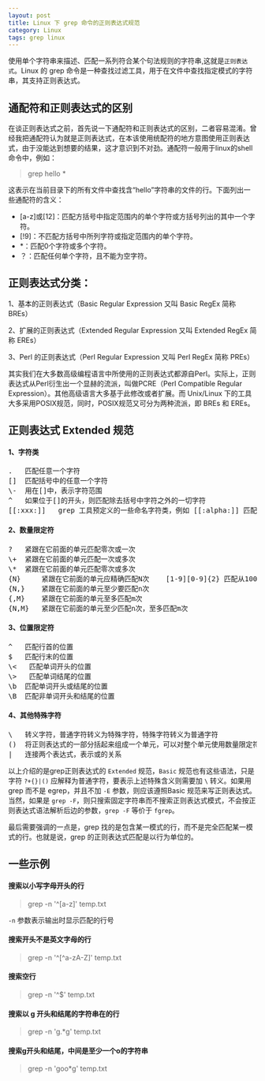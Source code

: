 ```yaml
---
layout: post
title: Linux 下 grep 命令的正则表达式规范
category: Linux
tags: grep linux
---
```



使用单个字符串来描述、匹配一系列符合某个句法规则的字符串,这就是`正则表达式`。Linux 的 grep 命令是一种查找过滤工具，用于在文件中查找指定模式的字符串，其支持正则表达式。

## 通配符和正则表达式的区别
在谈正则表达式之前，首先说一下通配符和正则表达式的区别，二者容易混淆。曾经我把通配符认为就是正则表达式，在本该使用统配符的地方意图使用正则表达式，由于没能达到想要的结果，这才意识到不对劲。通配符一般用于linux的shell命令中，例如：

> grep hello *

这表示在当前目录下的所有文件中查找含“hello”字符串的文件的行。下面列出一些通配符的含义：

* [a-z]或[12]：匹配方括号中指定范围内的单个字符或方括号列出的其中一个字符。
* [!9]：不匹配方括号中所列字符或指定范围内的单个字符。
* *：匹配0个字符或多个字符。
* ？：匹配任何单个字符，且不能为空字符。

## 正则表达式分类：

1、基本的正则表达式（Basic Regular Expression 又叫 Basic RegEx  简称 BREs）

2、扩展的正则表达式（Extended Regular Expression 又叫 Extended RegEx 简称 EREs）

3、Perl 的正则表达式（Perl Regular Expression 又叫 Perl RegEx 简称 PREs）

其实我们在大多数高级编程语言中所使用的正则表达式都源自Perl。实际上，正则表达式从Perl衍生出一个显赫的流派，叫做PCRE（Perl Compatible Regular Expression）。其他高级语言大多基于此修改或者扩展。而 Unix/Linux 下的工具大多采用POSIX规范，同时，POSIX规范又可分为两种流派，即 BREs 和 EREs。

## 正则表达式 Extended 规范

#### 1、字符类
<div class="hblock"><pre>
. 	匹配任意一个字符
[] 	匹配括号中的任意一个字符
\- 	用在[]中，表示字符范围
^ 	如果位于[]的开头，则匹配除去括号中字符之外的一切字符
[[:xxx:]] 	grep 工具预定义的一些命名字符类，例如 [[:alpha:]] 匹配一个字母，[[:digit:]] 匹配一个数字
</pre></div>

#### 2、数量限定符
<div class="hblock"><pre>
? 	紧跟在它前面的单元匹配零次或一次
\+ 	紧跟在它前面的单元匹配一次或多次
\* 	紧跟在它前面的单元匹配零次或多次
{N} 	紧跟在它前面的单元应精确匹配N次 	[1-9][0-9]{2} 匹配从100 到999 的整数
{N,} 	紧跟在它前面的单元至少要匹配n次
{,M} 	紧跟在它前面的单元至多匹配m次
{N,M} 	紧跟在它前面的单元至少匹配n次，至多匹配m次
</pre></div>

#### 3、位置限定符
<div class="hblock"><pre>
^ 	匹配行首的位置 
$ 	匹配行末的位置 
\&lt; 	匹配单词开头的位置 
\&gt; 	匹配单词结尾的位置 
\b 	匹配单词开头或结尾的位置
\B 	匹配非单词开头和结尾的位置
</pre></div>

#### 4、其他特殊字符
<div class="hblock"><pre>
\ 	转义字符，普通字符转义为特殊字符，特殊字符转义为普通字符 
() 	将正则表达式的一部分括起来组成一个单元，可以对整个单元使用数量限定符 
| 	连接两个表达式，表示或的关系
</pre></div>

以上介绍的是grep正则表达式的 `Extended` 规范，`Basic` 规范也有这些语法，只是字符 `?+{}|()` 应解释为普通字符，要表示上述特殊含义则需要加 `\` 转义。如果用 grep 而不是 egrep，并且不加 `-E` 参数，则应该遵照Basic 规范来写正则表达式。当然，如果是 `grep -F`，则只搜索固定字符串而不搜索正则表达式模式，不会按正则表达式语法解析后边的参数，`grep -F` 等价于 `fgrep`。

最后需要强调的一点是，grep 找的是包含某一模式的行，而不是完全匹配某一模式的行。也就是说，grep 的正则表达式匹配是以行为单位的。

## 一些示例

#### 搜索以小写字母开头的行

> grep -n '^[a-z]' temp.txt 

`-n` 参数表示输出时显示匹配的行号

#### 搜索开头不是英文字母的行

> grep -n '^[^a-zA-Z]' temp.txt

#### 搜索空行

> grep -n '^$' temp.txt

#### 搜索以 g 开头和结尾的字符串在的行

> grep -n 'g.*g' temp.txt

#### 搜索g开头和结尾，中间是至少一个o的字符串

> grep -n 'goo*g' temp.txt 
